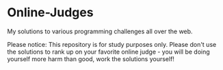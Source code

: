 # Online-Judges
My solutions to various programming challenges all over the web. 

Please notice: This repository is for study purposes only. Please don't use the solutions to rank up on your favorite online judge - you will be doing yourself more harm than good, work the solutions yourself!
